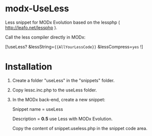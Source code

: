 modx-UseLess
============

Less snippet for MODx Evolution based on the lessphp ( http://leafo.net/lessphp ).

Call the less compiler directly in MODx:

[!useLess? &lessString=`{{AllYourLessCode}}` &lessCompress=`yes` !]


Installation
============

1. Create a folder "useLess" in the "snippets" folder.

2. Copy lessc.inc.php to the useLess folder.

3. In the MODx back-end, create a new snippet:

   Snippet name = useLess

   Description = <b>0.5</b> use Less with MODx Evolution.

   Copy the content of snippet.useless.php in the snippet code area.



